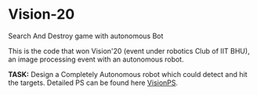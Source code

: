 # Vision-20
Search And Destroy game with autonomous Bot

This is the code that won Vision'20 (event under robotics Club of IIT BHU), an image processing event with an autonomous robot.

**TASK:**
Design a Completely Autonomous robot which could detect and hit the targets. Detailed PS can be found here [VisionPS](https://github.com/blaze116/Vision-IITBHU-2K20/blob/main/Vision%20final%20PS.pdf).








